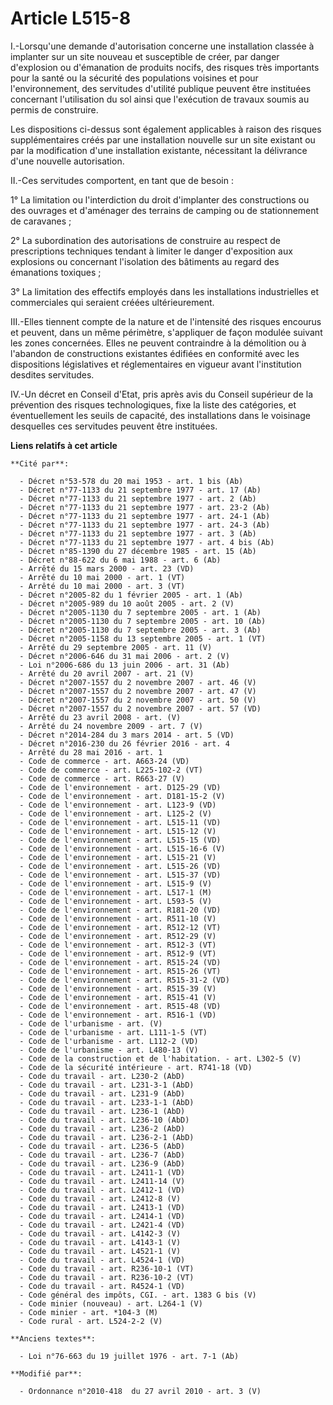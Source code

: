 # Article L515-8

I.-Lorsqu'une demande d'autorisation concerne une installation classée à implanter sur un site nouveau et susceptible de
créer, par danger d'explosion ou d'émanation de produits nocifs, des risques très importants pour la santé ou la sécurité des
populations voisines et pour l'environnement, des servitudes d'utilité publique peuvent être instituées concernant
l'utilisation du sol ainsi que l'exécution de travaux soumis au permis de construire. 

Les dispositions ci-dessus sont également applicables à raison des risques supplémentaires créés par une installation
nouvelle sur un site existant ou par la modification d'une installation existante, nécessitant la délivrance d'une nouvelle
autorisation. 

II.-Ces servitudes comportent, en tant que de besoin : 

1° La limitation ou l'interdiction du droit d'implanter des constructions ou des ouvrages et d'aménager des terrains de
camping ou de stationnement de caravanes ; 

2° La subordination des autorisations de construire au respect de prescriptions techniques tendant à limiter le danger
d'exposition aux explosions ou concernant l'isolation des bâtiments au regard des émanations toxiques ; 

3° La limitation des effectifs employés dans les installations industrielles et commerciales qui seraient créées
ultérieurement. 

III.-Elles tiennent compte de la nature et de l'intensité des risques encourus et peuvent, dans un même périmètre,
s'appliquer de façon modulée suivant les zones concernées. Elles ne peuvent contraindre à la démolition ou à l'abandon de
constructions existantes édifiées en conformité avec les dispositions législatives et réglementaires en vigueur avant
l'institution desdites servitudes. 

IV.-Un décret en Conseil d'Etat, pris après avis du    Conseil supérieur de la prévention des risques technologiques, fixe la
liste des catégories, et éventuellement les seuils de capacité, des installations dans le voisinage desquelles ces servitudes
peuvent être instituées.

**Liens relatifs à cet article**

	**Cité par**:

	  - Décret n°53-578 du 20 mai 1953 - art. 1 bis (Ab)
	  - Décret n°77-1133 du 21 septembre 1977 - art. 17 (Ab)
	  - Décret n°77-1133 du 21 septembre 1977 - art. 2 (Ab)
	  - Décret n°77-1133 du 21 septembre 1977 - art. 23-2 (Ab)
	  - Décret n°77-1133 du 21 septembre 1977 - art. 24-1 (Ab)
	  - Décret n°77-1133 du 21 septembre 1977 - art. 24-3 (Ab)
	  - Décret n°77-1133 du 21 septembre 1977 - art. 3 (Ab)
	  - Décret n°77-1133 du 21 septembre 1977 - art. 4 bis (Ab)
	  - Décret n°85-1390 du 27 décembre 1985 - art. 15 (Ab)
	  - Décret n°88-622 du 6 mai 1988 - art. 6 (Ab)
	  - Arrêté du 15 mars 2000 - art. 23 (VD)
	  - Arrêté du 10 mai 2000 - art. 1 (VT)
	  - Arrêté du 10 mai 2000 - art. 3 (VT)
	  - Décret n°2005-82 du 1 février 2005 - art. 1 (Ab)
	  - Décret n°2005-989 du 10 août 2005 - art. 2 (V)
	  - Décret n°2005-1130 du 7 septembre 2005 - art. 1 (Ab)
	  - Décret n°2005-1130 du 7 septembre 2005 - art. 10 (Ab)
	  - Décret n°2005-1130 du 7 septembre 2005 - art. 3 (Ab)
	  - Décret n°2005-1158 du 13 septembre 2005 - art. 1 (VT)
	  - Arrêté du 29 septembre 2005 - art. 11 (V)
	  - Décret n°2006-646 du 31 mai 2006 - art. 2 (V)
	  - Loi n°2006-686 du 13 juin 2006 - art. 31 (Ab)
	  - Arrêté du 20 avril 2007 - art. 21 (V)
	  - Décret n°2007-1557 du 2 novembre 2007 - art. 46 (V)
	  - Décret n°2007-1557 du 2 novembre 2007 - art. 47 (V)
	  - Décret n°2007-1557 du 2 novembre 2007 - art. 50 (V)
	  - Décret n°2007-1557 du 2 novembre 2007 - art. 57 (VD)
	  - Arrêté du 23 avril 2008 - art. (V)
	  - Arrêté du 24 novembre 2009 - art. 7 (V)
	  - Décret n°2014-284 du 3 mars 2014 - art. 5 (VD)
	  - Décret n°2016-230 du 26 février 2016 - art. 4
	  - Arrêté du 28 mai 2016 - art. 1
	  - Code de commerce - art. A663-24 (VD)
	  - Code de commerce - art. L225-102-2 (VT)
	  - Code de commerce - art. R663-27 (V)
	  - Code de l'environnement - art. D125-29 (VD)
	  - Code de l'environnement - art. D181-15-2 (V)
	  - Code de l'environnement - art. L123-9 (VD)
	  - Code de l'environnement - art. L125-2 (V)
	  - Code de l'environnement - art. L515-11 (VD)
	  - Code de l'environnement - art. L515-12 (V)
	  - Code de l'environnement - art. L515-15 (VD)
	  - Code de l'environnement - art. L515-16-6 (V)
	  - Code de l'environnement - art. L515-21 (V)
	  - Code de l'environnement - art. L515-26 (VD)
	  - Code de l'environnement - art. L515-37 (VD)
	  - Code de l'environnement - art. L515-9 (V)
	  - Code de l'environnement - art. L517-1 (M)
	  - Code de l'environnement - art. L593-5 (V)
	  - Code de l'environnement - art. R181-20 (VD)
	  - Code de l'environnement - art. R511-10 (V)
	  - Code de l'environnement - art. R512-12 (VT)
	  - Code de l'environnement - art. R512-29 (V)
	  - Code de l'environnement - art. R512-3 (VT)
	  - Code de l'environnement - art. R512-9 (VT)
	  - Code de l'environnement - art. R515-24 (VD)
	  - Code de l'environnement - art. R515-26 (VT)
	  - Code de l'environnement - art. R515-31-2 (VD)
	  - Code de l'environnement - art. R515-39 (V)
	  - Code de l'environnement - art. R515-41 (V)
	  - Code de l'environnement - art. R515-48 (VD)
	  - Code de l'environnement - art. R516-1 (VD)
	  - Code de l'urbanisme - art. (V)
	  - Code de l'urbanisme - art. L111-1-5 (VT)
	  - Code de l'urbanisme - art. L112-2 (VD)
	  - Code de l'urbanisme - art. L480-13 (V)
	  - Code de la construction et de l'habitation. - art. L302-5 (V)
	  - Code de la sécurité intérieure - art. R741-18 (VD)
	  - Code du travail - art. L230-2 (AbD)
	  - Code du travail - art. L231-3-1 (AbD)
	  - Code du travail - art. L231-9 (AbD)
	  - Code du travail - art. L233-1-1 (AbD)
	  - Code du travail - art. L236-1 (AbD)
	  - Code du travail - art. L236-10 (AbD)
	  - Code du travail - art. L236-2 (AbD)
	  - Code du travail - art. L236-2-1 (AbD)
	  - Code du travail - art. L236-5 (AbD)
	  - Code du travail - art. L236-7 (AbD)
	  - Code du travail - art. L236-9 (AbD)
	  - Code du travail - art. L2411-1 (VD)
	  - Code du travail - art. L2411-14 (V)
	  - Code du travail - art. L2412-1 (VD)
	  - Code du travail - art. L2412-8 (V)
	  - Code du travail - art. L2413-1 (VD)
	  - Code du travail - art. L2414-1 (VD)
	  - Code du travail - art. L2421-4 (VD)
	  - Code du travail - art. L4142-3 (V)
	  - Code du travail - art. L4143-1 (V)
	  - Code du travail - art. L4521-1 (V)
	  - Code du travail - art. L4524-1 (VD)
	  - Code du travail - art. R236-10-1 (VT)
	  - Code du travail - art. R236-10-2 (VT)
	  - Code du travail - art. R4524-1 (VD)
	  - Code général des impôts, CGI. - art. 1383 G bis (V)
	  - Code minier (nouveau) - art. L264-1 (V)
	  - Code minier - art. *104-3 (M)
	  - Code rural - art. L524-2-2 (V)

	**Anciens textes**:

	  - Loi n°76-663 du 19 juillet 1976 - art. 7-1 (Ab)

	**Modifié par**:

	  - Ordonnance n°2010-418  du 27 avril 2010 - art. 3 (V)
